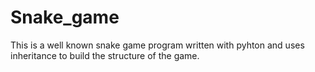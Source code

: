 # Snake_game
This is a well known snake game program written with pyhton and uses inheritance to build the structure of the game.
